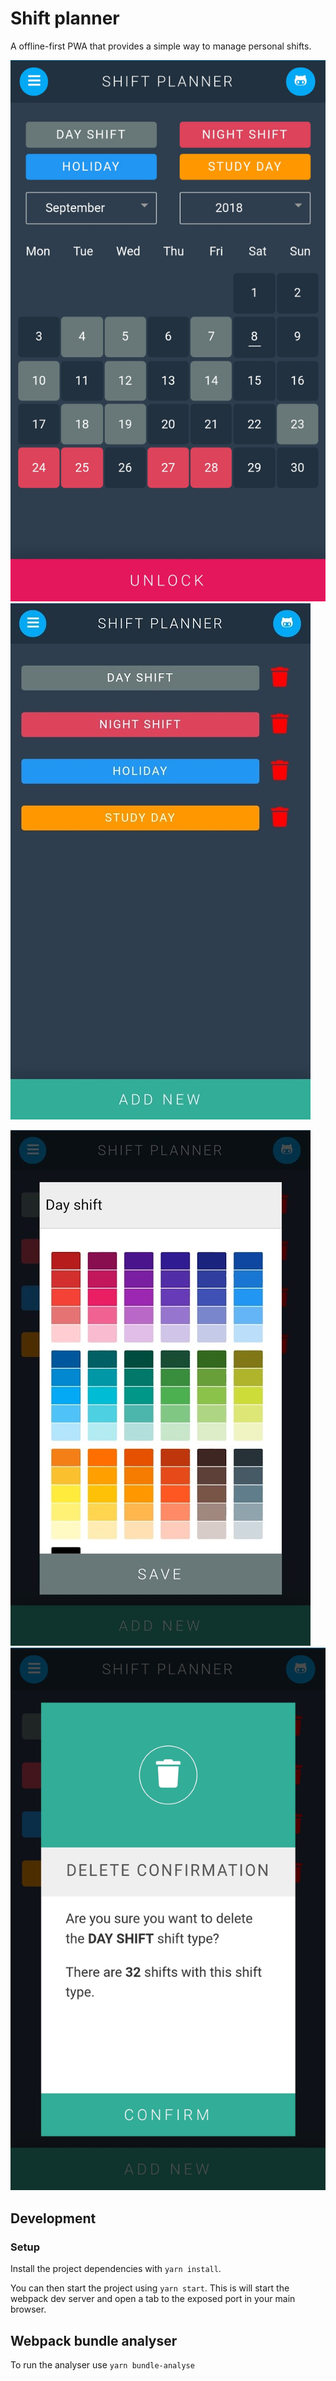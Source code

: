 # Shift planner

A offline-first PWA that provides a simple way to manage personal shifts.

![homepage](https://raw.githubusercontent.com/alexdunne/shift-planner-app/master/docs/images/homepage.jpg "Homepage") ![shift-type-list](https://raw.githubusercontent.com/alexdunne/shift-planner-app/master/docs/images/shift-types-list.jpg "Shift type list")

![shift-type-editor](https://raw.githubusercontent.com/alexdunne/shift-planner-app/master/docs/images/shift-type-editor.jpg "Shift type editor") ![shift-type-deletion](https://raw.githubusercontent.com/alexdunne/shift-planner-app/master/docs/images/shift-type-deletion.jpg "Shift type deletion")

## Development

### Setup

Install the project dependencies with `yarn install`.

You can then start the project using `yarn start`. This is will start the webpack dev server and open a tab to the exposed port in your main browser.

## Webpack bundle analyser

To run the analyser use `yarn bundle-analyse`
